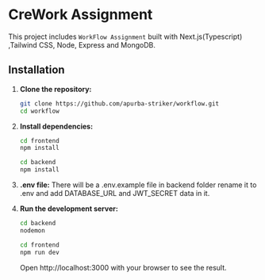 # CreWork Assignment

This project includes `WorkFlow Assignment` built with Next.js(Typescript) ,Tailwind CSS, Node, Express and MongoDB.

## Installation

1. **Clone the repository:**

   ```bash
   git clone https://github.com/apurba-striker/workflow.git
   cd workflow
   ```

2. **Install dependencies:**
   ```bash
   cd frontend
   npm install 
   ```
   ```bash
   cd backend
   npm install 
   ```
3. **.env file:**
   There will be a .env.example file in backend folder rename it to .env and add DATABASE_URL and JWT_SECRET data in it.

4. **Run the development server:**
   ```bash
   cd backend
   nodemon
   ```
   ```bash
   cd frontend
   npm run dev
   ```

   Open http://localhost:3000 with your browser to see the result.

